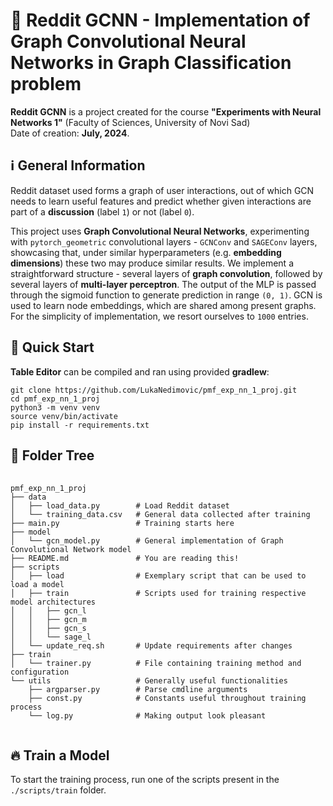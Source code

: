 <h1>📝 Reddit GCNN - Implementation of Graph Convolutional Neural Networks in Graph Classification problem </h1>

<b>Reddit GCNN</b> is a project created for the course <b>"Experiments with Neural Networks 1"</b> (Faculty of Sciences, University of Novi Sad) <br/>
Date of creation: <b>July, 2024</b>. <br/>

<h2> ℹ️ General Information </h2>
Reddit dataset used forms a graph of user interactions, out of which GCN needs to learn useful features and predict whether given interactions are part of a <b>discussion</b> (label <code>1</code>) or not (label <code>0</code>). 

This project uses <b>Graph Convolutional Neural Networks</b>, experimenting with <code>pytorch_geometric</code> convolutional layers - <code>GCNConv</code> and <code>SAGEConv</code> layers, showcasing that, under similar hyperparameters (e.g. <b>embedding dimensions</b>) these two may produce similar results. We implement a straightforward structure - several layers of <b>graph convolution</b>, followed by several layers of <b>multi-layer perceptron</b>. The output of the MLP is passed through the sigmoid function to generate prediction in range <code>(0, 1)</code>.
GCN is used to learn node embeddings, which are shared among present graphs. For the simplicity of implementation, we resort ourselves to <code>1000</code> entries.

<h2> 🚀 Quick Start </h2>
<b>Table Editor</b> can be compiled and ran using provided <b>gradlew</b>:
<pre>
<code>git clone https://github.com/LukaNedimovic/pmf_exp_nn_1_proj.git
cd pmf_exp_nn_1_proj
python3 -m venv venv
source venv/bin/activate
pip install -r requirements.txt</code></pre>

<h2> 📁 Folder Tree </h2>
<pre>
  <code>
pmf_exp_nn_1_proj  
├── data                    
│   ├── load_data.py        # Load Reddit dataset
│   └── training_data.csv   # General data collected after training
├── main.py                 # Training starts here                 
├── model
│   └── gcn_model.py        # General implementation of Graph Convolutional Network model
├── README.md               # You are reading this!                          
├── scripts
│   ├── load                # Exemplary script that can be used to load a model
│   ├── train               # Scripts used for training respective model architectures
│   │   ├── gcn_l
│   │   ├── gcn_m
│   │   ├── gcn_s           
│   │   └── sage_l           
│   └── update_req.sh       # Update requirements after changes
├── train
│   └── trainer.py          # File containing training method and configuration
└── utils                   # Generally useful functionalities
    ├── argparser.py        # Parse cmdline arguments
    ├── const.py            # Constants useful throughout training process
    └── log.py              # Making output look pleasant
  </code>
</pre>


<h2> 🔥 Train a Model </h2>
To start the training process, run one of the scripts present in the <code>./scripts/train</code> folder.
